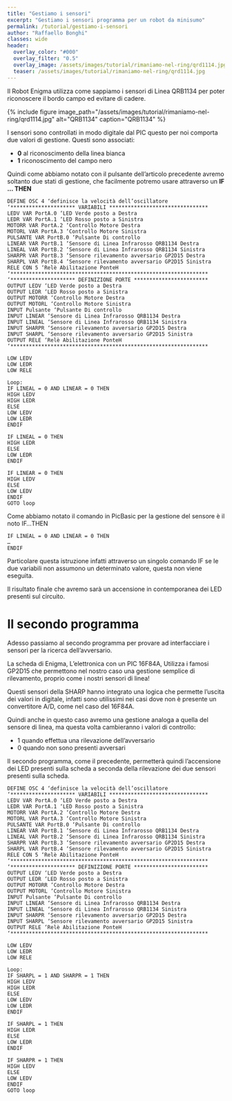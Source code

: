 ```yaml
---
title: "Gestiamo i sensori"
excerpt: "Gestiamo i sensori programma per un robot da minisumo"
permalink: /tutorial/gestiamo-i-sensori
author: "Raffaello Bonghi"
classes: wide
header:
  overlay_color: "#000"
  overlay_filter: "0.5"
  overlay_image: /assets/images/tutorial/rimaniamo-nel-ring/qrd1114.jpg
  teaser: /assets/images/tutorial/rimaniamo-nel-ring/qrd1114.jpg
---
```


Il Robot Enigma utilizza come sappiamo i sensori di Linea QRB1134 per poter riconoscere il bordo campo ed evitare di cadere.

{% include figure image_path="/assets/images/tutorial/rimaniamo-nel-ring/qrd1114.jpg" alt="QRB1134" caption="QRB1134" %}

I sensori sono controllati in modo digitale dal PIC questo per noi comporta due valori di gestione. Questi sono associati:

* **0** al riconoscimento della linea bianca
* **1** riconoscimento del campo nero

Quindi come abbiamo notato con il pulsante dell’articolo precedente avremo soltanto due stati di gestione, che facilmente potremo usare attraverso un **IF … THEN**

```basic
DEFINE OSC 4 ‘definisce la velocità dell’oscillatore
‘********************* VARIABILI ********************************
LEDV VAR PortA.0 ‘LED Verde posto a Destra
LEDR VAR PortA.1 ‘LED Rosso posto a Sinistra
MOTORR VAR PortA.2 ‘Controllo Motore Destra
MOTORL VAR PortA.3 ‘Controllo Motore Sinistra
PULSANTE VAR PortB.0 ‘Pulsante Di controllo
LINEAR VAR PortB.1 ‘Sensore di Linea Infrarosso QRB1134 Destra
LINEAL VAR PortB.2 ‘Sensore di Linea Infrarosso QRB1134 Sinistra
SHARPR VAR PortB.3 ‘Sensore rilevamento avversario GP2D15 Destra
SHARPL VAR PortB.4 ‘Sensore rilevamento avversario GP2D15 Sinistra
RELE CON 5 ‘Relè Abilitazione PonteH
‘****************************************************************
‘********************* DEFINIZIONE PORTE ************************
OUTPUT LEDV ‘LED Verde posto a Destra
OUTPUT LEDR ‘LED Rosso posto a Sinistra
OUTPUT MOTORR ‘Controllo Motore Destra
OUTPUT MOTORL ‘Controllo Motore Sinistra
INPUT Pulsante ‘Pulsante Di controllo
INPUT LINEAR ‘Sensore di Linea Infrarosso QRB1134 Destra
INPUT LINEAL ‘Sensore di Linea Infrarosso QRB1134 Sinistra
INPUT SHARPR ‘Sensore rilevamento avversario GP2D15 Destra
INPUT SHARPL ‘Sensore rilevamento avversario GP2D15 Sinistra
OUTPUT RELE ‘Relè Abilitazione PonteH
‘****************************************************************

LOW LEDV
LOW LEDR
LOW RELE

Loop:
IF LINEAL = 0 AND LINEAR = 0 THEN
HIGH LEDV
HIGH LEDR
ELSE
LOW LEDV
LOW LEDR
ENDIF

IF LINEAL = 0 THEN
HIGH LEDR
ELSE
LOW LEDR
ENDIF

IF LINEAR = 0 THEN
HIGH LEDV
ELSE
LOW LEDV
ENDIF
GOTO loop
```

Come abbiamo notato il comando in PicBasic per la gestione del sensore è il noto IF…THEN

```
IF LINEAL = 0 AND LINEAR = 0 THEN
…
ENDIF
```

Particolare questa istruzione infatti attraverso un singolo comando IF se le due variabili non assumono un determinato valore, questa non viene eseguita.

Il risultato finale che avremo sarà un accensione in contemporanea dei LED presenti sul circuito.

# Il secondo programma

Adesso passiamo al secondo programma per provare ad interfacciare i sensori per la ricerca dell’avversario.

La scheda di Enigma, L’elettronica con un PIC 16F84A, Utilizza i famosi GP2D15 che permettono nel nostro caso una gestione semplice di rilevamento, proprio come i nostri sensori di linea!

Questi sensori della SHARP hanno integrato una logica che permette l’uscita dei  valori in digitale, infatti sono utilissimi nei casi dove non è presente un convertitore A/D, come  nel caso del 16F84A.

Quindi anche in questo caso avremo una gestione analoga a quella del sensore di linea, ma questa volta cambieranno i valori di controllo:

* 1 quando effettua una rilevazione dell’avversario
* 0 quando non sono presenti avversari
  
Il secondo programma, come il precedente, permetterà quindi l’accensione dei LED presenti sulla scheda a seconda della rilevazione dei due sensori presenti sulla scheda.

```basic
DEFINE OSC 4 ‘definisce la velocità dell’oscillatore
‘********************* VARIABILI ********************************
LEDV VAR PortA.0 ‘LED Verde posto a Destra
LEDR VAR PortA.1 ‘LED Rosso posto a Sinistra
MOTORR VAR PortA.2 ‘Controllo Motore Destra
MOTORL VAR PortA.3 ‘Controllo Motore Sinistra
PULSANTE VAR PortB.0 ‘Pulsante Di controllo
LINEAR VAR PortB.1 ‘Sensore di Linea Infrarosso QRB1134 Destra
LINEAL VAR PortB.2 ‘Sensore di Linea Infrarosso QRB1134 Sinistra
SHARPR VAR PortB.3 ‘Sensore rilevamento avversario GP2D15 Destra
SHARPL VAR PortB.4 ‘Sensore rilevamento avversario GP2D15 Sinistra
RELE CON 5 ‘Relè Abilitazione PonteH
‘****************************************************************
‘********************* DEFINIZIONE PORTE ************************
OUTPUT LEDV ‘LED Verde posto a Destra
OUTPUT LEDR ‘LED Rosso posto a Sinistra
OUTPUT MOTORR ‘Controllo Motore Destra
OUTPUT MOTORL ‘Controllo Motore Sinistra
INPUT Pulsante ‘Pulsante Di controllo
INPUT LINEAR ‘Sensore di Linea Infrarosso QRB1134 Destra
INPUT LINEAL ‘Sensore di Linea Infrarosso QRB1134 Sinistra
INPUT SHARPR ‘Sensore rilevamento avversario GP2D15 Destra
INPUT SHARPL ‘Sensore rilevamento avversario GP2D15 Sinistra
OUTPUT RELE ‘Relè Abilitazione PonteH
‘****************************************************************

LOW LEDV
LOW LEDR
LOW RELE

Loop:
IF SHARPL = 1 AND SHARPR = 1 THEN
HIGH LEDV
HIGH LEDR
ELSE
LOW LEDV
LOW LEDR
ENDIF

IF SHARPL = 1 THEN
HIGH LEDR
ELSE
LOW LEDR
ENDIF

IF SHARPR = 1 THEN
HIGH LEDV
ELSE
LOW LEDV
ENDIF
GOTO loop
```
